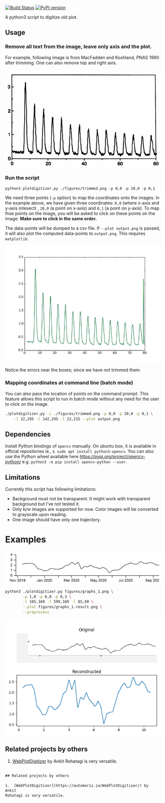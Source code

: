 [![Build Status](https://travis-ci.org/dilawar/PlotDigitizer.svg?branch=master)](https://travis-ci.org/dilawar/PlotDigitizer) [![PyPI version](https://badge.fury.io/py/PlotDigitizer.svg)](https://badge.fury.io/py/PlotDigitizer) 

A python3 script to digitize old plot. 

## Usage

### Remove all text from the image, leave only axis and the plot.

For example, following image is from MacFadden and Koshland, PNAS 1990 after
trimming. One can also remove top and right axis.

![Trimmed image](./figures/trimmed.png)

### Run the script

```
python3 plotdigitizer.py ./figures/trimmed.png -p 0,0 -p 10,0 -p 0,1
```

We need three points (`-p` option) to map the coordinates onto the images.  In
the example above, we have given three coordinates: `0,0` (where x-axis and
y-axis intesect) , `20,0` (a point on x-axis) and `0,1` (a point on y-axis). To
map thse points on the image, you will be asked to click on these points on the
image. __Make sure to click in the same order.__

The data-points will be dumped to a csv file. If `--plot output.png` is
passed, it will also plot the computed data-points to `output.png`. This
requires `matplotlib`.

![](./figures/traj.png)

Notice the errors near the boxes; since we have not trimmed them.

### Mapping coordinates at command line (batch mode)

You can also pass the location of points on the command prompt. This feature
allows this script to run in batch mode without any need for the user to click
on the image.

```bash
./plotdigitizer.py -i ./figures/trimmed.png -p 0,0 -p 20,0 -p 0,1 \
    -l 22,295 -l 142,295 -l 22,215 --plot output.png
```

## Dependencies

Install Python bindings of `opencv` manually. On ubuntu box, it is available in
official repositories ie., `$ sudo apt install python3-opencv`. You can also
use the Python wheel available here https://pypi.org/project/opencv-python/
e.g. `python3 -m pip install opencv-python --user`.

## Limitations

Currently this script has following limitations:

- Background must not be transparent. It might work with transparent background but
  I've not tested it.
- Only b/w images are supported for now. Color images will be converted to grayscale upon reading.
- One image should have only one trajectory.

# Examples

![](./figures/graphs_1.png)

```bash
python3 ./plotdigitizer.py figures/graphs_1.png \
		-p 1,0 -p 6,0 -p 0,3 \
		-l 165,160 -l 599,160 -l 85,60 \
		--plot figures/graphs_1.result.png \
		--preprocess
```

![](./figures/graphs_1.result.png)


## Related projects by others

1.  [WebPlotDigitizer](https://automeris.io/WebPlotDigitizer/) by Ankit
Rohatagi is very versatile.

```

## Related projects by others

1.  [WebPlotDigitizer](https://automeris.io/WebPlotDigitizer/) by Ankit
Rohatagi is very versatile.
